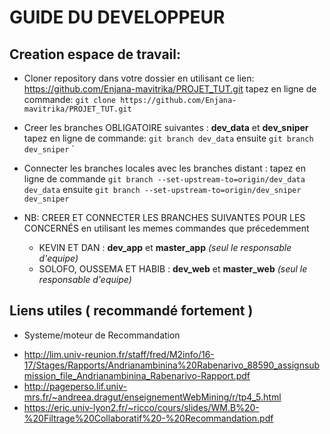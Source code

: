 
# GUIDE DU DEVELOPPEUR

## Creation espace de travail:

+ Cloner repository dans votre dossier en utilisant ce lien: https://github.com/Enjana-mavitrika/PROJET_TUT.git tapez en ligne de commande: `git clone https://github.com/Enjana-mavitrika/PROJET_TUT.git`


+ Creer les branches OBLIGATOIRE suivantes : 
**dev_data** et **dev_sniper** tapez en ligne de commande:  `git branch dev_data` ensuite `git branch dev_sniper`
		`


+ Connecter les branches locales avec les branches distant :
tapez en ligne de commande  `git branch --set-upstream-to=origin/dev_data dev_data` ensuite `git branch --set-upstream-to=origin/dev_sniper dev_sniper`


+ NB: CREER ET CONNECTER LES BRANCHES SUIVANTES POUR LES CONCERNÉS en utilisant les memes commandes que précedemment
  - KEVIN ET DAN : **dev_app** et **master_app** _(seul le responsable d'equipe)_
  - SOLOFO, OUSSEMA ET HABIB : **dev_web** et **master_web** _(seul le responsable d'equipe)_


## Liens utiles ( recommandé fortement )

+ Systeme/moteur de Recommandation
 - http://lim.univ-reunion.fr/staff/fred/M2info/16-17/Stages/Rapports/Andrianambinina%20Rabenarivo_88590_assignsubmission_file_Andrianambinina_Rabenarivo-Rapport.pdf
 - http://pageperso.lif.univ-mrs.fr/~andreea.dragut/enseignementWebMining/r/tp4_5.html
 - https://eric.univ-lyon2.fr/~ricco/cours/slides/WM.B%20-%20Filtrage%20Collaboratif%20-%20Recommandation.pdf


	
